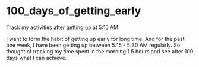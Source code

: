 # 100_days_of_getting_early
Track my activities after getting up at 5:15 AM

I want to form the habit of getting up early for long time. And for the past one week, I have been getting up between 5:15 - 5:30 AM regularly. So thought of tracking my time spent in the morning 1.5 hours and see after 100 days what I can achieve.